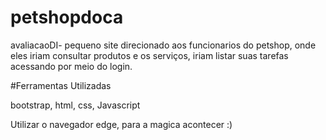 # petshopdoca
avaliacaoDI- pequeno site direcionado aos funcionarios do petshop, onde eles iriam consultar produtos e os serviços, iriam listar suas tarefas acessando por meio do login.


#Ferramentas Utilizadas

bootstrap, html, css, Javascript

Utilizar o navegador edge, para a magica acontecer :)
